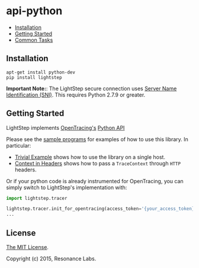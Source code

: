 # api-python

* [Installation](#installation)
* [Getting Started](#getting-started)
* [Common Tasks](#common-tasks)

## Installation

```
apt-get install python-dev
pip install lightstep
```

**Important Note:**: The LightStep secure connection uses [Server Name Identification (SNI)](https://en.wikipedia.org/wiki/Server_Name_Indication#No_support).  This requires Python 2.7.9 or greater.


## Getting Started

LightStep implements [OpenTracing's](http://opentracing.io/) [Python API](https://github.com/opentracing/api-python)

Please see the [sample programs](sample/) for examples of how to use this library.
In particular:
* [Trivial Example](sample/trivial/main.py) shows how to use the library on a single host.
* [Context in Headers](sample/http/context_in_headers.py) shows how to pass a `TraceContext` through `HTTP` headers.

Or if your python code is already instrumented for OpenTracing, you can simply switch to LightStep's implementation with:

```python
import lightstep.tracer

lightstep.tracer.init_for_opentracing(access_token='{your_access_token}')
...
```

## License

[The MIT License](LICENSE).

Copyright (c) 2015, Resonance Labs.

